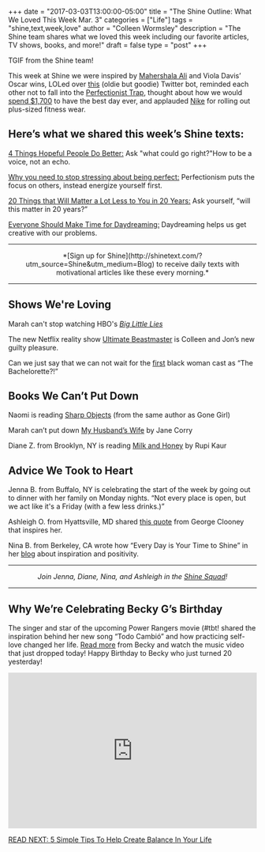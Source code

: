 +++
  date = "2017-03-03T13:00:00-05:00"
  title = "The Shine Outline: What We Loved This Week Mar. 3"
  categories = ["Life"]
  tags = "shine,text,week,love"
  author = "Colleen Wormsley"
  description = "The Shine team shares what we loved this week including our favorite articles, TV shows, books, and more!"
  draft = false
  type = "post"
+++



TGIF from the Shine team! 

This week at Shine we were inspired by [Mahershala Ali](http://www.huffingtonpost.com/entry/mahershala-ali-becomes-the-first-muslim-actor-to-win-an-oscar_us_58b3866fe4b060480e0905d3) and Viola Davis’ Oscar wins, LOLed over [this](https://twitter.com/stealthmountain) (oldie but goodie) Twitter bot, reminded each other not to fall into the [Perfectionist Trap](https://www.youtube.com/watch?v=BY6bGhcnDDs), thought about how we would [spend $1,700](http://giveaways.fab.com/landing?promo_id=758f015b-9a32-4d96-97b2-7fbefa1701be&campaign_id=1083&utm_campaign=Revive-Re-energize&utm_medium=sweeps&utm_source=Shine-Text) to have the best day ever, and applauded [Nike](http://www.womenshealthmag.com/fitness/nike-plus-size-fitness-wear) for rolling out plus-sized fitness wear.

## Here’s what we shared this week’s Shine texts: 

[4 Things Hopeful People Do Better:](https://classpass.com/blog/2017/01/04/reasons-to-be-hopeful/) Ask "what could go right?"How to be a voice, not an echo.

[Why you need to stop stressing about being perfect:](http://lifehacker.com/how-i-got-over-my-fear-of-confrontation-and-learned-to-1699617728) Perfectionism puts the focus on others, instead energize yourself first. 

[20 Things that Will Matter a Lot Less to You in 20 Years:](http://www.marcandangel.com/2017/01/29/20-things-that-will-matter-a-lot-less-to-you-in-20-years/?utm_source=FBMessenger&utm_medium=Shine) Ask yourself, “will this matter in 20 years?”

[Everyone Should Make Time for Daydreaming:](http://nymag.com/scienceofus/2016/10/how-to-be-more-creative-spend-more-time-daydreaming.html?utm_source=FBMessenger&utm_medium=Shine) Daydreaming helps us get creative with our problems.

---


<center> *[Sign up for Shine](http://shinetext.com/?utm_source=Shine&utm_medium=Blog) to receive daily texts with motivational articles like these every morning.* </center>


---



## Shows We're Loving

Marah can't stop watching HBO's [*Big Little Lies*](http://www.newyorker.com/magazine/2017/03/06/the-surprising-generosity-of-big-little-lies)

The new Netflix reality show [Ultimate Beastmaster](https://www.bustle.com/p/ultimate-beastmaster-season-2-should-be-heading-to-netflix-soon-39035) is Colleen and Jon’s new guilty pleasure.

Can we just say that we can not wait for the [first](http://www.etonline.com/news/210379_abc_reveals_first_black_bachelorette_bachelor_franchise_history_rachel_lindsay/) black woman cast as “The Bachelorette?!”

## Books We Can’t Put Down
Naomi is reading [Sharp Objects](http://www.etonline.com/news/210379_abc_reveals_first_black_bachelorette_bachelor_franchise_history_rachel_lindsay/) (from the same author as Gone Girl)

Marah can’t put down [My Husband’s Wife](https://www.amazon.com/My-Husbands-Wife-Jane-Corry/dp/0735220956/ref=sr_1_1?s=books&ie=UTF8&qid=1488560489&sr=1-1&keywords=My+Husband%E2%80%99s+Wife) by Jane Corry

Diane Z. from Brooklyn, NY is reading [Milk and Honey](https://www.rupikaur.com/milkandhoney/) by Rupi Kaur

## Advice We Took to Heart

Jenna B. from Buffalo, NY is celebrating the start of the week by going out to dinner with her family on Monday nights. “Not every place is open, but we act like it's a Friday (with a few less drinks.)”

Ashleigh O. from Hyattsville, MD shared [this quote](http://shinetext.com/?utm_source=Shine&utm_medium=Blog) from George Clooney that inspires her. 

Nina B. from Berkeley, CA wrote how “Every Day is Your Time to Shine” in her [blog](https://ninaisinspired.wordpress.com/2017/03/01/every-day-is-your-time-to-shine/) about inspiration and positivity.


---


*<center> Join Jenna, Diane, Nina, and Ashleigh in the [Shine Squad](http://www.shinetext.com/squad/?utm_source=Shine&utm_medium=Blog)! </center>*


---



## Why We’re Celebrating Becky G’s Birthday
The singer and star of the upcoming Power Rangers movie (#tbt! shared the inspiration behind her new song “Todo Cambió” and how practicing self-love changed her life. [Read more](http://advice.shinetext.com/articles/becky-g-shares-how-self-love-helped-change-her-life/?utm_source=Shine&utm_medium=Blog) from Becky and watch the music video that just dropped today! Happy Birthday to Becky who just turned 20 yesterday! 

<div style="text-align:center;"><iframe width="560" height="315" src="https://www.youtube.com/embed/y9q4_XicgsU" frameborder="0" allowfullscreen style="max-width:560px;width:100%"></iframe></div>


[READ NEXT: 5 Simple Tips To Help Create Balance In Your Life](http://advice.shinetext.com/articles/5-simple-tips-to-help-create-balance-in-your-life/?utm_source=Shine&utm_medium=Blog)

<br> 

<div class="pubexchange_module" id="pubexchange_below_content" data-pubexchange-module-id="2323"></div>

<script>(function(w, d, s, id) {
  w.PUBX=w.PUBX || {pub: "shine_text", discover: false, lazy: true};
  var js, pjs = d.getElementsByTagName(s)[0];
  if (d.getElementById(id)) return;
  js = d.createElement(s); js.id = id; js.async = true;
  js.src = "//main.pubexchange.com/loader.min.js";
  pjs.parentNode.insertBefore(js, pjs);
}(window, document, "script", "pubexchange-jssdk"));</script>






